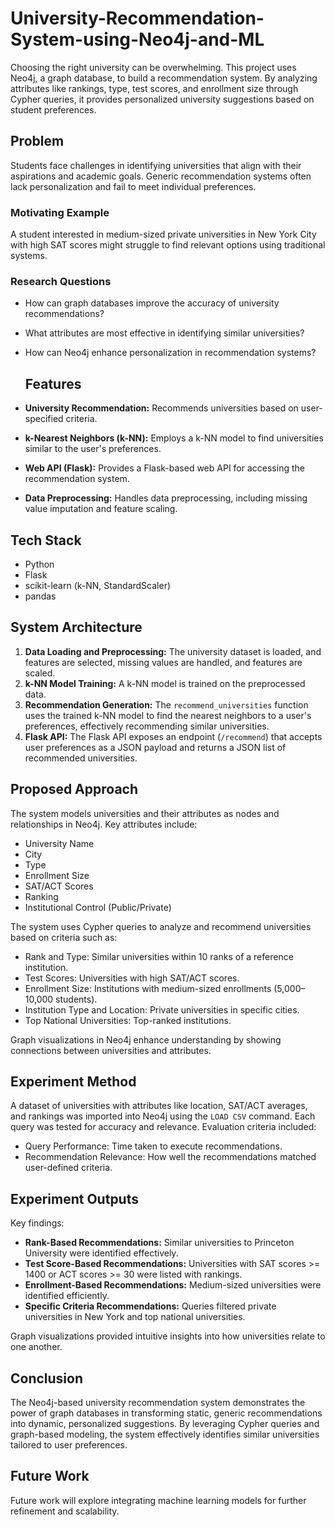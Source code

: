 # University-Recommendation-System-using-Neo4j-and-ML
Choosing the right university can be overwhelming. This project uses Neo4j, a graph database, to build a recommendation system. By analyzing attributes like rankings, type, test scores, and enrollment size through Cypher queries, it provides personalized university suggestions based on student preferences.

## Problem

Students face challenges in identifying universities that align with their aspirations and academic goals. Generic recommendation systems often lack personalization and fail to meet individual preferences.

### Motivating Example

A student interested in medium-sized private universities in New York City with high SAT scores might struggle to find relevant options using traditional systems.

### Research Questions

* How can graph databases improve the accuracy of university recommendations?
* What attributes are most effective in identifying similar universities?
* How can Neo4j enhance personalization in recommendation systems?
  ## Features

* **University Recommendation:** Recommends universities based on user-specified criteria.
* **k-Nearest Neighbors (k-NN):** Employs a k-NN model to find universities similar to the user's preferences.
* **Web API (Flask):** Provides a Flask-based web API for accessing the recommendation system.
* **Data Preprocessing:** Handles data preprocessing, including missing value imputation and feature scaling.

## Tech Stack

* Python
* Flask
* scikit-learn (k-NN, StandardScaler)
* pandas
  
## System Architecture

1.  **Data Loading and Preprocessing:** The university dataset is loaded, and features are selected, missing values are handled, and features are scaled.
2.  **k-NN Model Training:** A k-NN model is trained on the preprocessed data.
3.  **Recommendation Generation:** The `recommend_universities` function uses the trained k-NN model to find the nearest neighbors to a user's preferences, effectively recommending similar universities.
4.  **Flask API:** The Flask API exposes an endpoint (`/recommend`) that accepts user preferences as a JSON payload and returns a JSON list of recommended universities.

## Proposed Approach

The system models universities and their attributes as nodes and relationships in Neo4j. Key attributes include:

* University Name
* City
* Type
* Enrollment Size
* SAT/ACT Scores
* Ranking
* Institutional Control (Public/Private)

The system uses Cypher queries to analyze and recommend universities based on criteria such as:

* Rank and Type: Similar universities within 10 ranks of a reference institution.
* Test Scores: Universities with high SAT/ACT scores.
* Enrollment Size: Institutions with medium-sized enrollments (5,000–10,000 students).
* Institution Type and Location: Private universities in specific cities.
* Top National Universities: Top-ranked institutions.

Graph visualizations in Neo4j enhance understanding by showing connections between universities and attributes.

## Experiment Method

A dataset of universities with attributes like location, SAT/ACT averages, and rankings was imported into Neo4j using the `LOAD CSV` command.  Each query was tested for accuracy and relevance.  Evaluation criteria included:

* Query Performance: Time taken to execute recommendations.
* Recommendation Relevance: How well the recommendations matched user-defined criteria.

## Experiment Outputs

Key findings:

* **Rank-Based Recommendations:** Similar universities to Princeton University were identified effectively.
* **Test Score-Based Recommendations:** Universities with SAT scores >= 1400 or ACT scores >= 30 were listed with rankings.
* **Enrollment-Based Recommendations:** Medium-sized universities were identified efficiently.
* **Specific Criteria Recommendations:** Queries filtered private universities in New York and top national universities.

Graph visualizations provided intuitive insights into how universities relate to one another.

## Conclusion

The Neo4j-based university recommendation system demonstrates the power of graph databases in transforming static, generic recommendations into dynamic, personalized suggestions. By leveraging Cypher queries and graph-based modeling, the system effectively identifies similar universities tailored to user preferences.

## Future Work

Future work will explore integrating machine learning models for further refinement and scalability.
